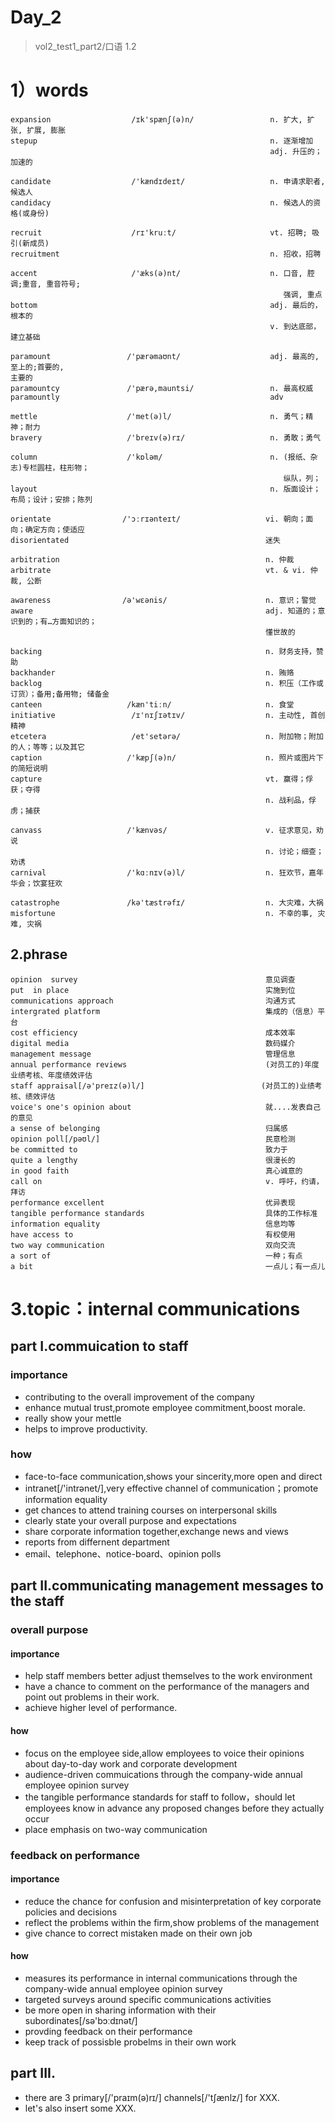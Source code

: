 # Day_2
> vol2_test1_part2/口语 1.2
# 1）words   
    expansion                  /ɪk'spænʃ(ə)n/                 n. 扩大, 扩张, 扩展, 膨胀
    stepup                                                    n. 逐渐增加
                                                              adj. 升压的；加速的

    candidate                  /'kændɪdeɪt/                   n. 申请求职者, 候选人
    candidacy                                                 n. 候选人的资格(或身份)

    recruit                    /rɪ'kruːt/                     vt. 招聘; 吸引(新成员)
    recruitment                                               n. 招收，招聘

    accent                     /'æks(ə)nt/                    n. 口音, 腔调;重音, 重音符号;
                                                                 强调, 重点
    bottom                                                    adj. 最后的，根本的 
                                                              v. 到达底部，建立基础
 
    paramount                 /'pærəmaʊnt/                    adj. 最高的, 至上的;首要的, 
    主要的
    paramountcy               /'pærə,mauntsi/                 n. 最高权威
    paramountly                                               adv

    mettle                    /'met(ə)l/                      n. 勇气；精神；耐力
    bravery                   /'breɪv(ə)rɪ/                   n. 勇敢；勇气

    column                    /'kɒləm/                        n. (报纸、杂志)专栏圆柱，柱形物；
                                                                 纵队，列；
    layout                                                    n. 版面设计；布局；设计；安排；陈列

    orientate                /'ɔːrɪənteɪt/                   vi. 朝向；面向；确定方向；使适应
    disorientated                                            迷失

    arbitration                                              n. 仲裁
    arbitrate                                                vt. & vi. 仲裁, 公断

    awareness                /ə'wɛənis/                      n. 意识；警觉
    aware                                                    adj. 知道的；意识到的；有…方面知识的；
                                                             懂世故的

    backing                                                  n. 财务支持，赞助
    backhander                                               n. 贿赂
    backlog                                                  n. 积压（工作或订货）；备用;备用物; 储备金
    canteen                   /kæn'tiːn/                     n. 食堂
    initiative                 /ɪ'nɪʃɪətɪv/                  n. 主动性, 首创精神
    etcetera                   /et'setərə/                   n. 附加物；附加的人；等等；以及其它
    caption                   /'kæpʃ(ə)n/                    n. 照片或图片下的简短说明
    capture                                                  vt. 赢得；俘获；夺得
                                                             n. 战利品，俘虏；捕获

    canvass                   /'kænvəs/                      v. 征求意见，劝说
                                                             n. 讨论；细查；劝诱
    carnival                  /'kɑːnɪv(ə)l/                  n. 狂欢节，嘉年华会；饮宴狂欢

    catastrophe               /kə'tæstrəfɪ/                  n. 大灾难，大祸
    misfortune                                               n. 不幸的事, 灾难, 灾祸

## 2.phrase
    opinion  survey                                          意见调查
    put  in place                                            实施到位
    communications approach                                  沟通方式
    intergrated platform                                     集成的（信息）平台
    cost efficiency                                          成本效率
    digital media                                            数码媒介
    management message                                       管理信息
    annual performance reviews                               (对员工的)年度业绩考核、年度绩效评估
    staff appraisal[/ə'preɪz(ə)l/]                          (对员工的)业绩考核、绩效评估
    voice's one's opinion about                              就....发表自己的意见
    a sense of belonging                                     归属感
    opinion poll[/pəʊl/]                                     民意检测
    be committed to                                          致力于
    quite a lengthy                                          很漫长的
    in good faith                                            真心诚意的
    call on                                                  v. 呼吁，约请，拜访
    performance excellent                                    优异表现
    tangible performance standards                           具体的工作标准
    information equality                                     信息均等
    have access to                                           有权使用
    two way communication                                    双向交流
    a sort of                                                一种；有点
    a bit                                                    一点儿；有一点儿

# 3.topic：internal communications
## part I.commuication to staff
### importance
- contributing to the overall improvement of the company
- enhance mutual trust,promote employee commitment,boost morale.
- really show your mettle
- helps to improve productivity.

### how
- face-to-face communication,shows your sincerity,more open and direct
- intranet[/'intrənet/],very effective channel of communication；promote information equality
- get chances to attend training courses on interpersonal skills
- clearly state your overall purpose and expectations 
- share corporate information together,exchange news and views
- reports from differnent department
- email、telephone、notice-board、opinion polls

## part II.communicating management messages to the staff
### overall purpose
#### importance
- help staff members better adjust themselves to the work environment
- have a chance to comment on the performance of the managers and point out
problems in their work.
- achieve higher level of performance.

#### how
- focus on the employee side,allow employees to voice their opinions about 
day-to-day work and corporate development
- audience-driven commuications through the company-wide annual employee opinion survey
- the tangible performance standards for staff to follow，should let employees know in advance any proposed changes before they
actually occur 
- place emphasis on two-way communication

### feedback on performance
#### importance
- reduce the chance for confusion and misinterpretation of key corporate 
policies and decisions
- reflect the problems within the firm,show problems of the management
- give chance to correct mistaken made on their own job

#### how
- measures its performance in internal communications through the company-wide
annual employee opinion survey
- targeted surveys around specific communications activities
- be more open in sharing information with their subordinates[/sə'bɔːdɪnət/]
- provding feedback on their performance
- keep track of possisble probelms in their own work

## part III.
- there are 3 primary[/'praɪm(ə)rɪ/] channels[/'tʃænlz/] for XXX.
- let's also insert some XXX.








